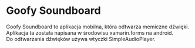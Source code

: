 # Goofy Soundboard
Goofy Soundboard to aplikacja mobilna, która odtwarza memiczne dźwięki.<br>
Aplikacja ta została napisana w środowisu xamarin.forms na android.<br>
Do odtwarzania dźwięków używa wtyczki SimpleAudioPlayer.<br>
